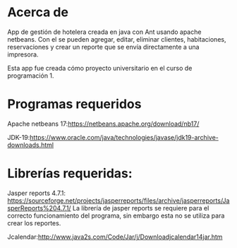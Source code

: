 # Acerca de
App de gestión de hotelera creada en java con Ant usando apache netbeans. Con el se pueden agregar, editar, eliminar clientes, habitaciones, reservaciones y crear un reporte que se envía directamente a una impresora.

Esta app fue creada cómo proyecto universitario en el curso de programación 1.

# Programas requeridos
Apache netbeans 17:https://netbeans.apache.org/download/nb17/

JDK-19:https://www.oracle.com/java/technologies/javase/jdk19-archive-downloads.html

# Librerías requeridas: 

Jasper reports 4.7.1: https://sourceforge.net/projects/jasperreports/files/archive/jasperreports/JasperReports%204.7.1/
La librería de jasper reports se requiere para el correcto funcionamiento del programa, sin embargo esta no se utiliza para crear los reportes.

Jcalendar:http://www.java2s.com/Code/Jar/j/Downloadjcalendar14jar.htm
